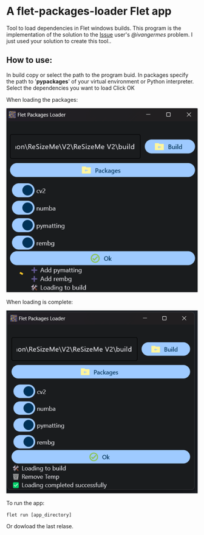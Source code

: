 # A flet-packages-loader Flet app

Tool to load dependencies in Flet windows builds.
This program is the implementation of the solution to the [Issue](https://github.com/flet-dev/flet/issues/2714) user's *@ivangermes* problem.
I just used your solution to create this tool..


## How to use:
In build copy or select the path to the program buid.
In packages specify the path to '__pypackages__' of your virtual environment or Python interpreter.
Select the dependencies you want to load
Click OK

When loading the packages:

![Image1](image.png)

When loading is complete:

![Image2](image2.png)


To run the app:

```
flet run [app_directory]
```

Or dowload the last relase.